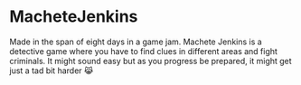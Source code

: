 # MacheteJenkins
 
Made in the span of eight days in a game jam. 
Machete Jenkins is a detective game where you have to find clues in different areas and fight criminals. 
It might sound easy but as you progress be prepared, it might get just a tad bit harder 😹
